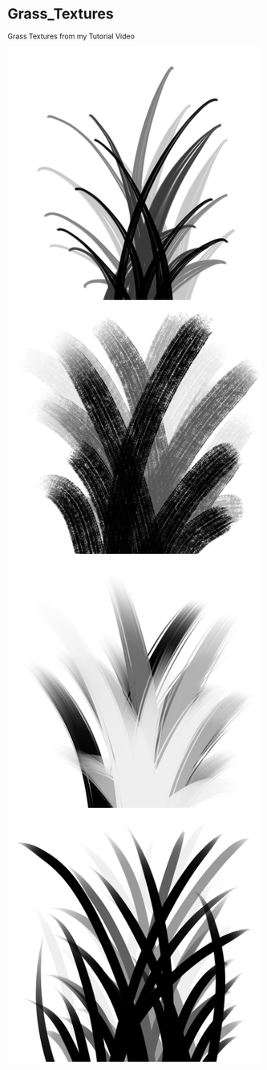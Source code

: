 # Grass_Textures
Grass Textures from my Tutorial Video

![alt text](https://github.com/justjulez420/Grass_Textures/blob/main/Grass_001.png?raw=true)
![alt text](https://github.com/justjulez420/Grass_Textures/blob/main/Grass_002.png?raw=true)
![alt text](https://github.com/justjulez420/Grass_Textures/blob/main/Grass_003.png?raw=true)
![alt text](https://github.com/justjulez420/Grass_Textures/blob/main/Grass_004.png?raw=true)
